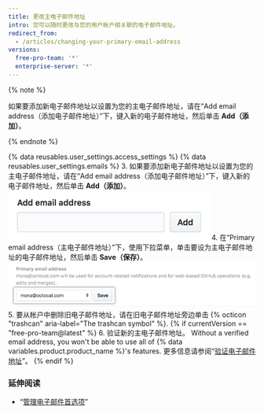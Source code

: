 ```yaml
---
title: 更改主电子邮件地址
intro: 您可以随时更改与您的用户帐户相关联的电子邮件地址。
redirect_from:
  - /articles/changing-your-primary-email-address
versions:
  free-pro-team: '*'
  enterprise-server: '*'
---
```


{% note %}

如果要添加新电子邮件地址以设置为您的主电子邮件地址，请在“Add email address（添加电子邮件地址）”下，键入新的电子邮件地址，然后单击 **Add（添加）**。

{% endnote %}

{% data reusables.user_settings.access_settings %}
{% data reusables.user_settings.emails %}
3. 如果要添加新电子邮件地址以设置为您的主电子邮件地址，请在“Add email address（添加电子邮件地址）”下，键入新的电子邮件地址，然后单击 **Add（添加）**。 ![添加其他电子邮件地址按钮](/assets/images/help/settings/add_another_email_address.png)
4. 在“Primary email address（主电子邮件地址）”下，使用下拉菜单，单击要设为主电子邮件地址的电子邮件地址，然后单击 **Save（保存）**。 ![设为主电子邮件地址按钮](/assets/images/help/settings/set_as_primary_email.png)
5. 要从帐户中删除旧电子邮件地址，请在旧电子邮件地址旁边单击
{% octicon "trashcan" aria-label="The trashcan symbol" %}.
{% if currentVersion == "free-pro-team@latest" %}
6. 验证新的主电子邮件地址。 Without a verified email address, you won't be able to use all of
{% data variables.product.product_name %}'s features. 更多信息请参阅“[验证电子邮件地址](/articles/verifying-your-email-address)”。
{% endif %}

### 延伸阅读

- “[管理电子邮件首选项](/articles/managing-email-preferences/)”
